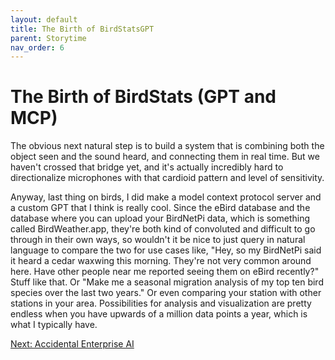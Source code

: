 ```yaml
---
layout: default
title: The Birth of BirdStatsGPT
parent: Storytime
nav_order: 6
---
```


# The Birth of BirdStats (GPT and MCP)

The obvious next natural step is to build a system that is combining both the object seen and the sound heard, and connecting them in real time. But we haven't crossed that bridge yet, and it's actually incredibly hard to directionalize microphones with that cardioid pattern and level of sensitivity. 

Anyway, last thing on birds, I did make a model context protocol server and a custom GPT that I think is really cool. Since the eBird database and the database where you can upload your BirdNetPi data, which is something called BirdWeather.app, they're both kind of convoluted and difficult to go through in their own ways, so wouldn't it be nice to just query in natural language to compare the two for use cases like, "Hey, so my BirdNetPi said it heard a cedar waxwing this morning. They're not very common around here. Have other people near me reported seeing them on eBird recently?" Stuff like that. Or "Make me a seasonal migration analysis of my top ten bird species over the last two years." Or even comparing your station with other stations in your area. Possibilities for analysis and visualization are pretty endless when you have upwards of a million data points a year, which is what I typically have.

[Next: Accidental Enterprise AI](accidental_enterprise_ai.html)
